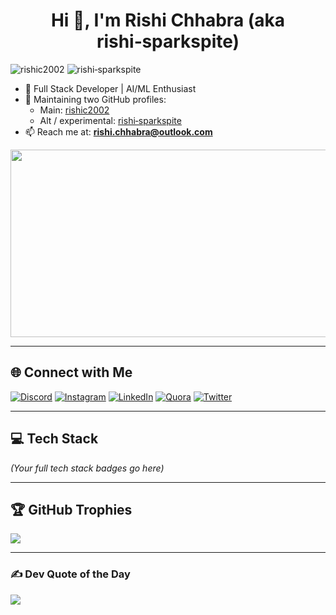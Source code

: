 <h1 align="center">Hi 👋, I'm Rishi Chhabra (aka rishi‑sparkspite)</h1>

<p align="left">
  <img src="https://komarev.com/ghpvc/?username=rishic2002&label=Profile%20views&color=0e75b6&style=flat" alt="rishic2002" />
  <img src="https://komarev.com/ghpvc/?username=rishi‑sparkspite&label=Alt%20Account%20views&color=0e75b6&style=flat" alt="rishi‑sparkspite" />
</p>

- 🔭 Full Stack Developer | AI/ML Enthusiast  
- 🧩 Maintaining two GitHub profiles:  
  - Main: [rishic2002](https://github.com/rishic2002)  
  - Alt / experimental: [rishi‑sparkspite](https://github.com/rishi‑sparkspite)  
- 📫 Reach me at: **rishi.chhabra@outlook.com**

<div align="center">
  <img src="https://media.giphy.com/media/dWesBcTLavkZuG35MI/giphy.gif" width="600" height="300"/>
</div>

---

## 🌐 Connect with Me

[![Discord](https://img.shields.io/badge/Discord-%237289DA.svg?logo=discord&logoColor=white)](https://discordapp.com/users/RishiChhabra#5817)
[![Instagram](https://img.shields.io/badge/Instagram-%23E4405F.svg?logo=Instagram&logoColor=white)](https://www.instagram.com/rishi._.chhabra/)
[![LinkedIn](https://img.shields.io/badge/LinkedIn-%230077B5.svg?logo=linkedin&logoColor=white)](https://www.linkedin.com/in/rishi-chhabra-7144b1212/)
[![Quora](https://img.shields.io/badge/Quora-%23B92B27.svg?logo=Quora&logoColor=white)](https://www.quora.com/profile/Rishi-Chhabra-6)
[![Twitter](https://img.shields.io/badge/Twitter-%231DA1F2.svg?logo=Twitter&logoColor=white)](https://twitter.com/Rishixhhabra)

---

## 💻 Tech Stack

*(Your full tech stack badges go here)*

---

## 🏆 GitHub Trophies

![](https://github-profile-trophy.vercel.app/?username=rishi-chhabra&theme=discord&no-frame=false&no-bg=false&margin-w=4)

---

### ✍️ Dev Quote of the Day

![](https://quotes-github-readme.vercel.app/api?type=horizontal&theme=radical)
